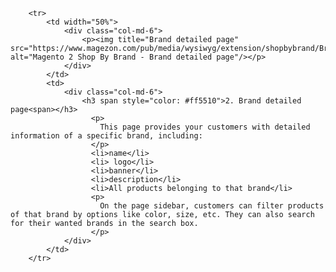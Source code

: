
        <tr>
            <td width="50%">
                <div class="col-md-6">
                    <p><img title="Brand detailed page" src="https://www.magezon.com/pub/media/wysiwyg/extension/shopbybrand/Brand_detailed_page.png" alt="Magento 2 Shop By Brand - Brand detailed page"/></p>
                </div>
            </td>
            <td>
                <div class="col-md-6">
                    <h3 span style="color: #ff5510">2. Brand detailed page<span></h3>
                      <p>
                        This page provides your customers with detailed information of a specific brand, including:
                      </p>
                      <li>name</li>
                      <li> logo</li>
                      <li>banner</li>
                      <li>description</li>
                      <li>All products belonging to that brand</li>
                      <p>
                        On the page sidebar, customers can filter products of that brand by options like color, size, etc. They can also search for their wanted brands in the search box.
                      </p>
                </div>
            </td>
        </tr>
